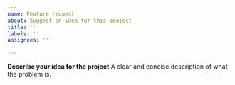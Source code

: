 ```yaml
---
name: Feature request
about: Suggest an idea for this project
title: ''
labels: ''
assignees: ''

---
```


**Describe your idea for the project**
A clear and concise description of what the problem is.
